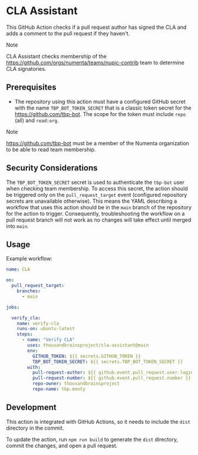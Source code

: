 # CLA Assistant

This GitHub Action checks if a pull request author has signed the CLA and adds a comment to the pull request if they haven't.

> [!NOTE]
> CLA Assistant checks membership of the https://github.com/orgs/numenta/teams/nupic-contrib team to determine CLA signatories.

## Prerequisites

- The repository using this action must have a configured GitHub secret with the name `TBP_BOT_TOKEN_SECRET` that is a classic token secret for the https://github.com/tbp-bot. The scope for the token must include `repo` (all) and `read:org`.

> [!NOTE]
> https://github.com/tbp-bot must be a member of the Numenta organization to be able to read team membership.

## Security Considerations

The `TBP_BOT_TOKEN_SECRET` secret is used to authenticate the `tbp-bot` user when checking team membership. To access this secret, the action should be triggered only on the `pull_request_target` event (configured repository secrets are unavailable otherwise). This means the YAML describing a workflow that uses this action should be in the `main` branch of the repository for the action to trigger. Consequently, troubleshooting the workflow on a pull request branch will not work as no changes will take effect until merged into `main`.

## Usage

Example workflow:

```yaml
name: CLA

on:
  pull_request_target:
    branches:
      - main

jobs:

  verify_cla:
    name: verify-cla
    runs-on: ubuntu-latest
    steps:
      - name: "Verify CLA"
        uses: thousandbrainsproject/cla-assistant@main
        env:
          GITHUB_TOKEN: ${{ secrets.GITHUB_TOKEN }}
          TBP_BOT_TOKEN_SECRET: ${{ secrets.TBP_BOT_TOKEN_SECRET }}
        with:
          pull-request-author: ${{ github.event.pull_request.user.login }}
          pull-request-number: ${{ github.event.pull_request.number }}
          repo-owner: thousandbrainsproject
          repo-name: tbp.monty
```

## Development

This action is integrated with GitHub Actions, so it needs to include the `dist` directory in the commit.

To update the action, run `npm run build` to generate the `dist` directory, commit the changes, and open a pull request.
